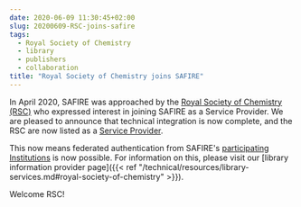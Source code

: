 ```yaml
---
date: 2020-06-09 11:30:45+02:00 
slug: 20200609-RSC-joins-safire
tags:
  - Royal Society of Chemistry
  - library
  - publishers
  - collaboration
title: "Royal Society of Chemistry joins SAFIRE"
---
```

In April 2020, SAFIRE was approached by the [Royal Society of Chemistry (RSC)](https://www.rsc.org/) who expressed interest in joining SAFIRE as a Service Provider. We are pleased to announce that technical integration is now complete,
and the RSC are now listed as a [Service Provider](https://safire.ac.za/participants/sp/list/).<!--more-->

This now means federated authentication from SAFIRE's [participating Institutions](https://safire.ac.za/participants/idp/list/) is now possible. For information on this, please visit our  [library information provider page]({{< ref "/technical/resources/library-services.md#royal-society-of-chemistry" >}}).

Welcome RSC!
